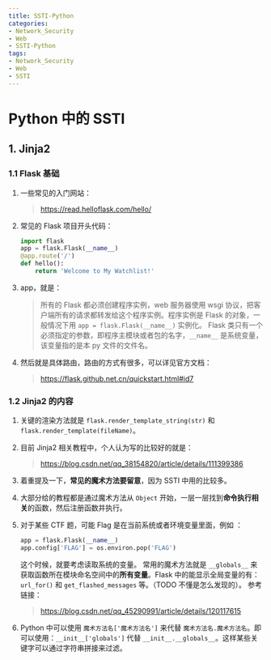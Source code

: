 ```yaml
---
title: SSTI-Python
categories:
- Network_Security
- Web
- SSTI-Python
tags:
- Network_Security
- Web
- SSTI
---
```


# Python 中的 SSTI

## 1. Jinja2

### 1.1 Flask 基础

1. 一些常见的入门网站：

    > https://read.helloflask.com/hello/

2. 常见的 Flask 项目开头代码：

    ```python
    import flask
    app = flask.Flask(__name__)
    @app.route('/')
    def hello():
        return 'Welcome to My Watchlist!'
    ```

3. app，就是：

    > 所有的 Flask 都必须创建程序实例，web 服务器使用 wsgi 协议，把客户端所有的请求都转发给这个程序实例。程序实例是 Flask 的对象，一般情况下用 `app = flask.Flask(__name__)` 实例化。
    > Flask 类只有一个必须指定的参数，即程序主模块或者包的名字，`__name__` 是系统变量，该变量指的是本 py 文件的文件名。
    
4. 然后就是具体路由，路由的方式有很多，可以详见官方文档：

    > https://flask.github.net.cn/quickstart.html#id7

### 1.2 Jinja2 的内容

1. 关键的渲染方法就是 `flask.render_template_string(str)` 和 `flask.render_template(fileName)`。

2. 目前 Jinja2 相关教程中，个人认为写的比较好的就是：

    > https://blog.csdn.net/qq_38154820/article/details/111399386

3. 着重提及一下，**常见的魔术方法要留意**，因为 SSTI 中用的比较多。

4. 大部分给的教程都是通过魔术方法从 `Object` 开始，一层一层找到**命令执行相关**的函数，然后注册函数并执行。

5. 对于某些 CTF 题，可能 Flag 是在当前系统或者环境变量里面，例如 ：
    ```python
    app = flask.Flask(__name__)
    app.config['FLAG'] = os.environ.pop('FLAG')
    ```

    这个时候，就要考虑读取系统的变量。
    常用的魔术方法就是 `__globals__` 来获取函数所在模块命名空间中的**所有变量**。Flask 中的能显示全局变量的有：`url_for()` 和 `get_flashed_messages` 等。（TODO 不懂是怎么发现的）。
    参考链接：
    
    > https://blog.csdn.net/qq_45290991/article/details/120117615
    
6. Python 中可以使用 `魔术方法名['魔术方法名']` 来代替 `魔术方法名.魔术方法名`。即可以使用：`__init__['globals']` 代替 `__init__.__globals__`。这样某些关键字可以通过字符串拼接来过滤。
